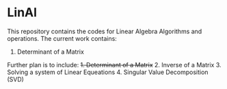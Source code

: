 # LinAl
This repository contains the codes for Linear Algebra Algorithms and operations.
The current work contains:
1. Determinant of a Matrix

Further plan is to include:
~~1. Determinant of a Matrix~~ 2. Inverse of a Matrix 3. Solving a system of Linear Equeations 4. Singular Value Decomposition (SVD)
